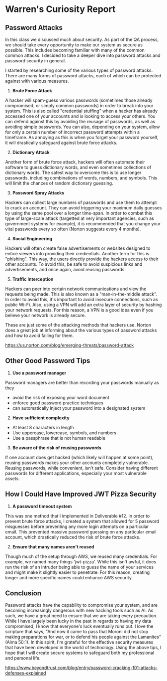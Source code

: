 
# Warren's Curiosity Report
## Password Attacks 

In this class we discussed much about security. As part of the QA process, we should take every opportunity to make our system as secure as possible. This includes becoming familiar with many of the common common attacks. I decided to take a deeper dive into password attacks and password security in general.

I started by researching some of the various types of password attacks. There are many forms of password attacks, each of which can be protected against with various measures.

1. **Brute Force Attack**

A hacker will spam-guess various passwords (sometimes those already compromised, or simply common passwords) in order to break into your system. This is also called "credential stuffing" when a hacker has already accessed one of your accounts and is looking to access your others. You can defend against this by avoiding the reusage of passwords, as well as avoiding simple passwords. You can also, depending on your system, allow for only a certain number of incorrect password attempts within a timeframe. As annoying as this is when you forget your password yourself, it will drastically safeguard against brute force attacks.

2. **Dictionary Attack**

Another form of brute force attack, hackers will often automate their software to guess dictionary words, and even sometimes collections of dictionary words. The safest way to overcome this is to use longer passwords, including combinations of words, numbers, and symbols. This will limit the chances of random dictionary guessing.

3. **Password Spray Attacks**

Hackers can collect large numbers of passwords and use them to attempt to crack an account. They can avoid triggering your maximum daily guesses by using the same pool over a longer time-span. In order to combat this type of large-scale attack (targetted at very important agencies, such as government systems for example), it is recommended that you change your vital passwords every so often (Norton suggests every 4 months).

4. **Social Engineering**

Hackers will often create false advertisements or websites designed to entice viewers into providing their credientials. Another term for this is "phishing". This way, the users directly provide the hackers access to their other accounts. To avoid this, be safe to avoid suspicious links and advertisements, and once again, avoid reusing passwords. 

5. **Traffic Interception**

Hackers can peer into certain network communications and view the requests being made. This is also known as a "man-in-the-middle attack". In order to avoid this, it's important to avoid insecure connections, such as public Wi-Fi. Also, using a VPN will add an extra layer of security by hashing your network requests. For this reason, a VPN is a good idea even if you believe your network is already secure.


These are just some of the attacking methods that hackers use. Norton does a great job at informing about the various types of password attacks and how to avoid falling for them.

https://us.norton.com/blog/emerging-threats/password-attack



## Other Good Password Tips

1.  **Use a password manager**

Password managers are better than recording your passwords manually as they

* avoid the risk of exposing your word document
* enforce good password practice techniques
* can automatically inject your password into a designated system

2. **Have sufficient complexity**

* At least 8 characters in length
* Use uppercase, lowercase, symbols, and numbers
* Use a passphrase that is not human readable

3. **Be aware of the risk of reusing passwords**

If one account does get hacked (which likely will happen at some point), reusing passwords makes your other accounts completely vulnerable. Reusing passwords, while convenient, isn't safe. Consider having different passwords for different applications, especially your most vulnerable assets.


## How I Could Have Improved JWT Pizza Security

1. **A password timeout system**

This was one method that I implemented in Deliverable #12. In order to prevent brute force attacks, I created a system that allowed for 5 password misguesses before preventing any more login attempts on a particular email. This prevented massive password guessing on any particular email account, which drastically reduced the risk of brute force attacks.

2. **Ensure that many names aren't reused**

Though much of the setup through AWS, we reused many credentials. For example, we named many things 'jwt-pizza'. While this isn't awful, it does run the risk of an intruder being able to guess the name of your services and might make it slightly easier to penetrate. For this reason, creating longer and more specific names could enhance AWS security.


## Conclusion

Password attacks have the capability to compromise your system, and are becoming increasingly dangerous with new hacking tools such as AI. As such, we have a great need to ensure that we are taking every precaution. While I have largely been lucky in the past in regards to having my data compromised, I know that everyone's luck eventually runs out. I love the scripture that says, "And now it came to pass that Moroni did not stop making preparations for war, or to defend his people against the Lamanites" (Alma 50:1). In this spirit, I'm grateful for the effective security measures that have been developed in the world of technology. Using the above tips, I hope that I will create secure systems to safeguard both my professional and personal life. 










https://www.beyondtrust.com/blog/entry/password-cracking-101-attacks-defenses-explained